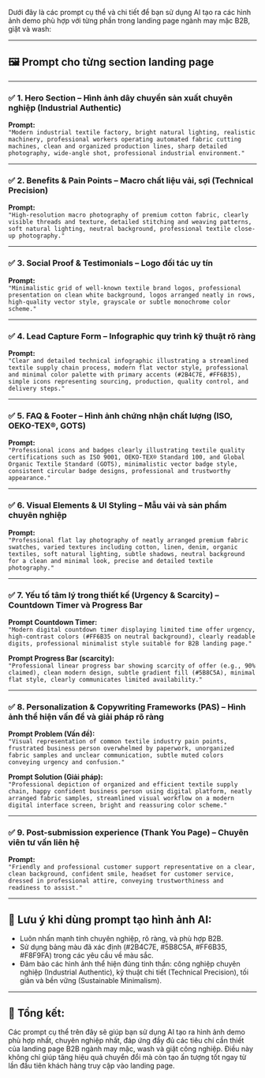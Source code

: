 Dưới đây là các prompt cụ thể và chi tiết để bạn sử dụng AI tạo ra các hình ảnh demo phù hợp với từng phần trong landing page ngành may mặc B2B, giặt và wash:

---

## 🖼️ **Prompt cho từng section landing page**

---

### ✅ **1. Hero Section – Hình ảnh dây chuyền sản xuất chuyên nghiệp (Industrial Authentic)**

**Prompt:**  
`"Modern industrial textile factory, bright natural lighting, realistic machinery, professional workers operating automated fabric cutting machines, clean and organized production lines, sharp detailed photography, wide-angle shot, professional industrial environment."`

---

### ✅ **2. Benefits & Pain Points – Macro chất liệu vải, sợi (Technical Precision)**

**Prompt:**  
`"High-resolution macro photography of premium cotton fabric, clearly visible threads and texture, detailed stitching and weaving patterns, soft natural lighting, neutral background, professional textile close-up photography."`

---

### ✅ **3. Social Proof & Testimonials – Logo đối tác uy tín**

**Prompt:**  
`"Minimalistic grid of well-known textile brand logos, professional presentation on clean white background, logos arranged neatly in rows, high-quality vector style, grayscale or subtle monochrome color scheme."`

---

### ✅ **4. Lead Capture Form – Infographic quy trình kỹ thuật rõ ràng**

**Prompt:**  
`"Clear and detailed technical infographic illustrating a streamlined textile supply chain process, modern flat vector style, professional and minimal color palette with primary accents (#2B4C7E, #FF6B35), simple icons representing sourcing, production, quality control, and delivery steps."`

---

### ✅ **5. FAQ & Footer – Hình ảnh chứng nhận chất lượng (ISO, OEKO-TEX®, GOTS)**

**Prompt:**  
`"Professional icons and badges clearly illustrating textile quality certifications such as ISO 9001, OEKO-TEX® Standard 100, and Global Organic Textile Standard (GOTS), minimalistic vector badge style, consistent circular badge designs, professional and trustworthy appearance."`

---

### ✅ **6. Visual Elements & UI Styling – Mẫu vải và sản phẩm chuyên nghiệp**

**Prompt:**  
`"Professional flat lay photography of neatly arranged premium fabric swatches, varied textures including cotton, linen, denim, organic textiles, soft natural lighting, subtle shadows, neutral background for a clean and minimal look, precise and detailed textile photography."`

---

### ✅ **7. Yếu tố tâm lý trong thiết kế (Urgency & Scarcity) – Countdown Timer và Progress Bar**

**Prompt Countdown Timer:**  
`"Modern digital countdown timer displaying limited time offer urgency, high-contrast colors (#FF6B35 on neutral background), clearly readable digits, professional minimalist style suitable for B2B landing page."`

**Prompt Progress Bar (scarcity):**  
`"Professional linear progress bar showing scarcity of offer (e.g., 90% claimed), clean modern design, subtle gradient fill (#5B8C5A), minimal flat style, clearly communicates limited availability."`

---

### ✅ **8. Personalization & Copywriting Frameworks (PAS) – Hình ảnh thể hiện vấn đề và giải pháp rõ ràng**

**Prompt Problem (Vấn đề):**  
`"Visual representation of common textile industry pain points, frustrated business person overwhelmed by paperwork, unorganized fabric samples and unclear communication, subtle muted colors conveying urgency and confusion."`

**Prompt Solution (Giải pháp):**  
`"Professional depiction of organized and efficient textile supply chain, happy confident business person using digital platform, neatly arranged fabric samples, streamlined visual workflow on a modern digital interface screen, bright and reassuring color scheme."`

---

### ✅ **9. Post-submission experience (Thank You Page) – Chuyên viên tư vấn liên hệ**

**Prompt:**  
`"Friendly and professional customer support representative on a clear, clean background, confident smile, headset for customer service, dressed in professional attire, conveying trustworthiness and readiness to assist."`

---

## 📌 **Lưu ý khi dùng prompt tạo hình ảnh AI:**

- Luôn nhấn mạnh tính chuyên nghiệp, rõ ràng, và phù hợp B2B.
- Sử dụng bảng màu đã xác định (#2B4C7E, #5B8C5A, #FF6B35, #F8F9FA) trong các yêu cầu về màu sắc.
- Đảm bảo các hình ảnh thể hiện đúng tinh thần: công nghiệp chuyên nghiệp (Industrial Authentic), kỹ thuật chi tiết (Technical Precision), tối giản và bền vững (Sustainable Minimalism).

---

## 🎯 **Tổng kết:**

Các prompt cụ thể trên đây sẽ giúp bạn sử dụng AI tạo ra hình ảnh demo phù hợp nhất, chuyên nghiệp nhất, đáp ứng đầy đủ các tiêu chí cần thiết của landing page B2B ngành may mặc, wash và giặt công nghiệp. Điều này không chỉ giúp tăng hiệu quả chuyển đổi mà còn tạo ấn tượng tốt ngay từ lần đầu tiên khách hàng truy cập vào landing page.
